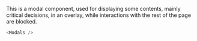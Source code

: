 This is a modal component, used for displaying some contents, mainly critical decisions, in an overlay, while interactions with the rest of the page are blocked.

```js
<Modals />
```

